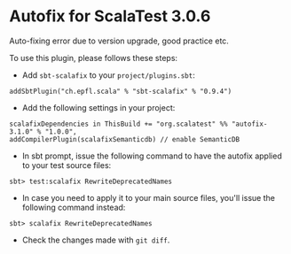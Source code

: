 # Autofix for ScalaTest 3.0.6
Auto-fixing error due to version upgrade, good practice etc.

To use this plugin, please follows these steps: 

  - Add `sbt-scalafix` to your `project/plugins.sbt`:

```
addSbtPlugin("ch.epfl.scala" % "sbt-scalafix" % "0.9.4")
```

  - Add the following settings in your project: 
  
```
scalafixDependencies in ThisBuild += "org.scalatest" %% "autofix-3.1.0" % "1.0.0", 
addCompilerPlugin(scalafixSemanticdb) // enable SemanticDB
``` 

  - In sbt prompt, issue the following command to have the autofix applied to your test source files: 
  
```
sbt> test:scalafix RewriteDeprecatedNames
```

  - In case you need to apply it to your main source files, you'll issue the following command instead: 
  
```
sbt> scalafix RewriteDeprecatedNames
```  

  - Check the changes made with `git diff`.
